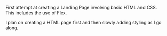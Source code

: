 First attempt at creating a Landing Page involving basic HTML and CSS. This includes the use of Flex.

I plan on creating a HTML page first and then slowly adding styling as I go along.